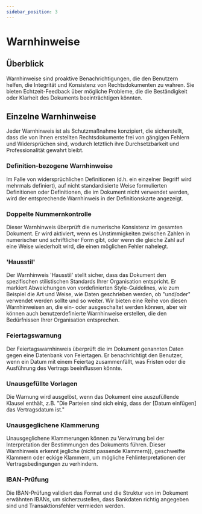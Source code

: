 ```yaml
---
sidebar_position: 3
---
```


# Warnhinweise

## Überblick

Warnhinweise sind proaktive Benachrichtigungen, die den Benutzern helfen, die Integrität und Konsistenz von Rechtsdokumenten zu wahren. Sie bieten Echtzeit-Feedback über mögliche Probleme, die die Beständigkeit oder Klarheit des Dokuments beeinträchtigen könnten.

## Einzelne Warnhinweise

Jeder Warnhinweis ist als Schutzmaßnahme konzipiert, die sicherstellt, dass die von Ihnen erstellten Rechtsdokumente frei von gängigen Fehlern und Widersprüchen sind, wodurch letztlich ihre Durchsetzbarkeit und Professionalität gewahrt bleibt.

### Definition-bezogene Warnhinweise

Im Falle von widersprüchlichen Definitionen (d.h. ein einzelner Begriff wird mehrmals definiert), auf nicht standardisierte Weise formulierten Definitionen oder Definitionen, die im Dokument nicht verwendet werden, wird der entsprechende Warnhinweis in der Definitionskarte angezeigt.

### Doppelte Nummernkontrolle 

Dieser Warnhinweis überprüft die numerische Konsistenz im gesamten Dokument. Er wird aktiviert, wenn es Unstimmigkeiten zwischen Zahlen in numerischer und schriftlicher Form gibt, oder wenn die gleiche Zahl auf eine Weise wiederholt wird, die einen möglichen Fehler nahelegt.

### 'Hausstil'

Der Warnhinweis 'Hausstil' stellt sicher, dass das Dokument den spezifischen stilistischen Standards Ihrer Organisation entspricht. Er markiert Abweichungen von vordefinierten Style-Guidelines, wie zum Beispiel die Art und Weise, wie Daten geschrieben werden, ob "und/oder" verwendet werden sollte und so weiter. Wir bieten eine Reihe von diesen Warnhinweisen an, die ein- oder ausgeschaltet werden können, aber wir können auch benutzerdefinierte Warnhinweise erstellen, die den Bedürfnissen Ihrer Organisation entsprechen.

### Feiertagswarnung

Der Feiertagswarnhinweis überprüft die im Dokument genannten Daten gegen eine Datenbank von Feiertagen. Er benachrichtigt den Benutzer, wenn ein Datum mit einem Feiertag zusammenfällt, was Fristen oder die Ausführung des Vertrags beeinflussen könnte.

### Unausgefüllte Vorlagen

Die Warnung wird ausgelöst, wenn das Dokument eine auszufüllende Klausel enthält, z.B. "Die Parteien sind sich einig, dass der [Datum einfügen] das Vertragsdatum ist."

### Unausgeglichene Klammerung

Unausgeglichene Klammerungen können zu Verwirrung bei der Interpretation der Bestimmungen des Dokuments führen. Dieser Warnhinweis erkennt jegliche (nicht passende Klammern)), geschweifte Klammern oder eckige Klammern, um mögliche Fehlinterpretationen der Vertragsbedingungen zu verhindern.

### IBAN-Prüfung

Die IBAN-Prüfung validiert das Format und die Struktur von im Dokument erwähnten IBANs, um sicherzustellen, dass Bankdaten richtig angegeben sind und Transaktionsfehler vermieden werden.
